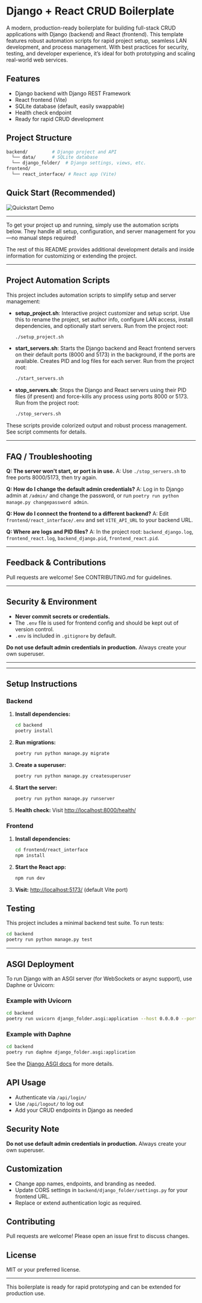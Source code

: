 # Django + React CRUD Boilerplate

A modern, production-ready boilerplate for building full-stack CRUD applications with Django (backend) and React (frontend). This template features robust automation scripts for rapid project setup, seamless LAN development, and process management. With best practices for security, testing, and developer experience, it’s ideal for both prototyping and scaling real-world web services.

## Features

- Django backend with Django REST Framework
- React frontend (Vite)
- SQLite database (default, easily swappable)
- Health check endpoint
- Ready for rapid CRUD development

## Project Structure

```bash
backend/         # Django project and API
  └── data/      # SQLite database
  └── django_folder/  # Django settings, views, etc.
frontend/
  └── react_interface/ # React app (Vite)
```

## Quick Start (Recommended)

![Quickstart Demo](docs/quickstart.gif)

---

To get your project up and running, simply use the automation scripts below. They handle all setup, configuration, and server management for you—no manual steps required!

The rest of this README provides additional development details and inside information for customizing or extending the project.

---

## Project Automation Scripts

This project includes automation scripts to simplify setup and server management:

- **setup_project.sh**: Interactive project customizer and setup script. Use this to rename the project, set author info, configure LAN access, install dependencies, and optionally start servers. Run from the project root:

  ```bash
  ./setup_project.sh
  ```

- **start_servers.sh**: Starts the Django backend and React frontend servers on their default ports (8000 and 5173) in the background, if the ports are available. Creates PID and log files for each server. Run from the project root:

  ```bash
  ./start_servers.sh
  ```

- **stop_servers.sh**: Stops the Django and React servers using their PID files (if present) and force-kills any process using ports 8000 or 5173. Run from the project root:

  ```bash
  ./stop_servers.sh
  ```

These scripts provide colorized output and robust process management. See script comments for details.

---

## FAQ / Troubleshooting

**Q: The server won't start, or port is in use.**
A: Use `./stop_servers.sh` to free ports 8000/5173, then try again.

**Q: How do I change the default admin credentials?**
A: Log in to Django admin at `/admin/` and change the password, or run `poetry run python manage.py changepassword admin`.

**Q: How do I connect the frontend to a different backend?**
A: Edit `frontend/react_interface/.env` and set `VITE_API_URL` to your backend URL.

**Q: Where are logs and PID files?**
A: In the project root: `backend_django.log`, `frontend_react.log`, `backend_django.pid`, `frontend_react.pid`.

---

## Feedback & Contributions

Pull requests are welcome! See CONTRIBUTING.md for guidelines.

---

## Security & Environment

- **Never commit secrets or credentials.**
- The `.env` file is used for frontend config and should be kept out of version control.
- `.env` is included in `.gitignore` by default.

**Do not use default admin credentials in production.** Always create your own superuser.

---

---

## Setup Instructions

### Backend

1. **Install dependencies:**

   ```bash
   cd backend
   poetry install
   ```

2. **Run migrations:**

   ```bash
   poetry run python manage.py migrate
   ```

3. **Create a superuser:**

   ```bash
   poetry run python manage.py createsuperuser
   ```

4. **Start the server:**

   ```bash
   poetry run python manage.py runserver
   ```

5. **Health check:**
   Visit [http://localhost:8000/health/](http://localhost:8000/health/)

### Frontend

1. **Install dependencies:**

   ```bash
   cd frontend/react_interface
   npm install
   ```

2. **Start the React app:**

   ```bash
   npm run dev
   ```

3. **Visit:**
   [http://localhost:5173/](http://localhost:5173/) (default Vite port)

## Testing

This project includes a minimal backend test suite. To run tests:

```bash
cd backend
poetry run python manage.py test
```

---

## ASGI Deployment

To run Django with an ASGI server (for WebSockets or async support), use Daphne or Uvicorn:

### Example with Uvicorn

```bash
cd backend
poetry run uvicorn django_folder.asgi:application --host 0.0.0.0 --port 8000
```

### Example with Daphne

```bash
cd backend
poetry run daphne django_folder.asgi:application
```

See the [Django ASGI docs](https://docs.djangoproject.com/en/5.2/howto/deployment/asgi/) for more details.

## API Usage

- Authenticate via `/api/login/`
- Use `/api/logout/` to log out
- Add your CRUD endpoints in Django as needed

## Security Note

**Do not use default admin credentials in production.**
Always create your own superuser.

## Customization

- Change app names, endpoints, and branding as needed.
- Update CORS settings in `backend/django_folder/settings.py` for your frontend URL.
- Replace or extend authentication logic as required.

## Contributing

Pull requests are welcome! Please open an issue first to discuss changes.

## License

MIT or your preferred license.

---
This boilerplate is ready for rapid prototyping and can be extended for production use.
